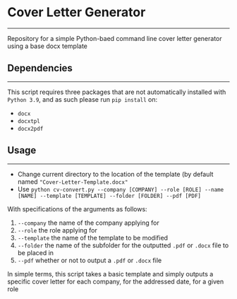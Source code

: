 # Cover Letter Generator

---

Repository for a simple Python-baed command line cover letter generator using a base docx template

## Dependencies

---

This script requires three packages that are not automatically installed with `Python 3.9`, and as such please run `pip install` on:

- `docx`
- `docxtpl`
- `docx2pdf`

## Usage

---

 - Change current directory to the location of the template (by default named `"Cover-Letter-Template.docx"`
 - Use `python cv-convert.py --company [COMPANY] --role [ROLE] --name [NAME] --template [TEMPLATE] --folder [FOLDER] --pdf [PDF]`

With specifications of the arguments as follows:

1. `--company` the name of the company applying for
2. `--role` the role applying for
3. `--template` the name of the template to be modified
4. `--folder` the name of the subfolder for the outputted `.pdf` or `.docx` file to be placed in
5. `--pdf` whether or not to output a `.pdf` or `.docx` file

In simple terms, this script takes a basic template and simply outputs a specific cover letter for each company, for the addressed date, for a given role 
